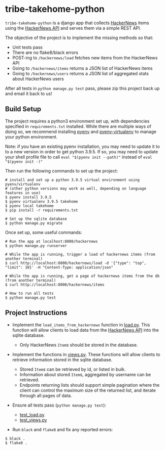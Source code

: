 # tribe-takehome-python

`tribe-takehome-python` is a django app that collects [HackerNews](https://news.ycombinator.com/) 
items using the [HackerNews API](https://github.com/HackerNews/API) and serves them via a simple
REST API.

The objective of the project is to implement the missing methods so that:
- Unit tests pass
- There are no flake8/black errors
- POST-ing to `/hackernews/load` fetches new items from the HackerNews API
- Going to `/hackernews/items` returns a JSON list of HackerNews items
- Going to `/hackernews/users` returns a JSON list of aggregated stats about HackerNews users

After all tests in `python manage.py test` pass, please zip this project back up and email it back to us! 


## Build Setup

The project requires a python3 environment set up, with dependencies specified in
`requirements.txt` installed.  While there are multiple ways of doing so, we recommend 
installing [pyenv](https://github.com/pyenv/pyenv#installation) and
[pyenv-virtualenv](https://github.com/pyenv/pyenv-virtualenv#installation) to manage
your python environment. 

Note: if you have an existing pyenv installation, you may need to update it to to a 
new version in order to get python 3.9.5.  If so, you may need to update your shell
profile file to call `eval "$(pyenv init --path)"` instead of `eval "$(pyenv init -)"`

Then run the following commands to set up the project: 

```
# install and set up a python 3.9.5 virtual environment using pyenv/virtualenv
# (other python versions may work as well, depending on language features in use)
$ pyenv install 3.9.5
$ pyenv virtualenv 3.9.5 takehome
$ pyenv local takehome
$ pip install -r requirements.txt

# Set up the sqlite database
$ python manage.py migrate
```

Once set up, some useful commands:
```
# Run the app at localhost:8000/hackernews 
$ python manage.py runserver

# While the app is running, trigger a load of hackernews items (from another terminal)
$ curl http://localhost:8000/hackernews/load -d '{"type": "top", "limit": 10}' -H "Content-Type: application/json"

# While the app is running, get a page of hackernews items from the db (from another terminal)
$ curl http://localhost:8000/hackernews/items

# How to run all tests
$ python manage.py test
```


## Project Instructions

- Implement the `load_items_from_hackernews` function in [load.py](hackernews/load.py). This function
  will allow clients to load data from the [HackerNews API](https://github.com/HackerNews/API) into the 
  sqlite database.
  - Only HackerNews `Item`s should be stored in the database.

- Implement the functions in [views.py](hackernews/views.py). These functions will allow clients
  to retrieve information stored in the sqlite database.
  - Stored `Item`s can be retrieved by id, or listed in bulk.
  - Information about stored `Item`s, aggregated by username can be retrieved.
  - Endpoints returning lists should support simple pagination where the client can control
    the maximum size of the returned list, and iterate through all pages of data.
  
- Ensure all tests pass (`python manage.py test`):
  - [test_load.py](hackernews/tests/test_load.py)
  - [test_views.py](hackernews/tests/test_views.py)

- Run `black` and `flake8` and fix any reported errors:
```
$ black .
$ flake8 .
```
